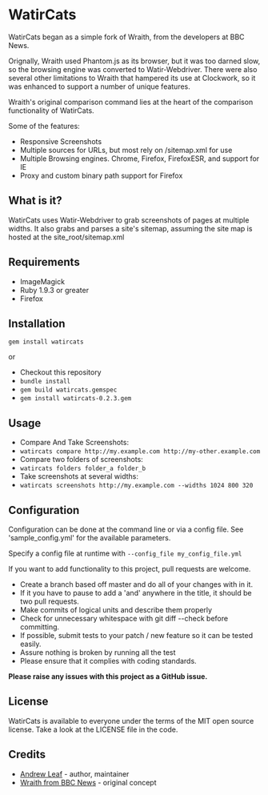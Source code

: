 # WatirCats

WatirCats began as a simple fork of Wraith, from the developers at BBC News.

Orignally, Wraith used Phantom.js as its browser, but it was too darned slow, so the browsing engine was converted to Watir-Webdriver. There were also several other limitations to Wraith that hampered its use at Clockwork, so it was enhanced to support a number of unique features. 

Wraith's original comparison command lies at the heart of the comparison functionality of WatirCats. 

Some of the features:
- Responsive Screenshots
- Multiple sources for URLs, but most rely on /sitemap.xml for use
- Multiple Browsing engines. Chrome, Firefox, FirefoxESR, and support for IE
- Proxy and custom binary path support for Firefox

## What is it?

WatirCats uses Watir-Webdriver to grab screenshots of pages at multiple widths.  It also grabs and parses a site's sitemap, assuming the site map is hosted at the site_root/sitemap.xml

## Requirements

- ImageMagick
- Ruby 1.9.3 or greater
- Firefox

## Installation

`gem install watircats`

or

- Checkout this repository
- `bundle install`
- `gem build watircats.gemspec`
- `gem install watircats-0.2.3.gem`

## Usage

- Compare And Take Screenshots:
 - `watircats compare http://my.example.com http://my-other.example.com` 
- Compare two folders of screenshots:
 - `watircats folders folder_a folder_b`
- Take screenshots at several widths:
 - `watircats screenshots http://my.example.com --widths 1024 800 320`

## Configuration

Configuration can be done at the command line or via a config file. See 'sample_config.yml' for the available parameters. 

Specify a config file at runtime with `--config_file my_config_file.yml`


If you want to add functionality to this project, pull requests are welcome.

 * Create a branch based off master and do all of your changes with in it.
 * If it you have to pause to add a 'and' anywhere in the title, it should be two pull requests.
 * Make commits of logical units and describe them properly
 * Check for unnecessary whitespace with git diff --check before committing.
 * If possible, submit tests to your patch / new feature so it can be tested easily.
 * Assure nothing is broken by running all the test
 * Please ensure that it complies with coding standards.

**Please raise any issues with this project as a GitHub issue.**


## License

WatirCats is available to everyone under the terms of the MIT open source
license. Take a look at the LICENSE file in the code.

## Credits

 * [Andrew Leaf](http://clockwork.net/people/andrew_leaf/) - author, maintainer
 * [Wraith from BBC News](http://github.com/bbc-news/wraith) - original concept

